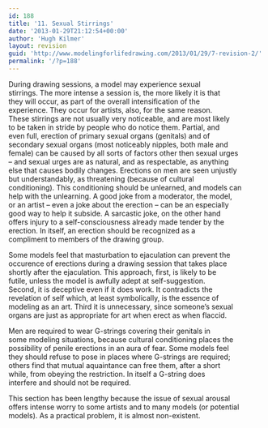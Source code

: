 ```yaml
---
id: 188
title: '11. Sexual Stirrings'
date: '2013-01-29T21:12:54+00:00'
author: 'Hugh Kilmer'
layout: revision
guid: 'http://www.modelingforlifedrawing.com/2013/01/29/7-revision-2/'
permalink: '/?p=188'
---
```


During drawing sessions, a model may experience sexual  
stirrings. The more intense a session is, the more likely it is that  
they will occur, as part of the overall intensification of the  
experience. They occur for artists, also, for the same reason.  
These stirrings are not usually very noticeable, and are most likely  
to be taken in stride by people who do notice them. Partial, and  
even full, erection of primary sexual organs (genitals) and of  
secondary sexual organs (most noticeably nipples, both male and  
female) can be caused by all sorts of factors other then sexual urges  
– and sexual urges are as natural, and as respectable, as anything  
else that causes bodily changes. Erections on men are seen unjustly  
but understandably, as threatening (because of cultural  
conditioning). This conditioning should be unlearned, and models can  
help with the unlearning. A good joke from a moderator, the model,  
or an artist – even a joke about the erection – can be an especially  
good way to help it subside. A sarcastic joke, on the other hand  
offers injury to a self-consciousness already made tender by the  
erection. In itself, an erection should be recognized as a  
compliment to members of the drawing group.

Some models feel that masturbation to ejaculation can prevent the  
occurence of erections during a drawing session that takes place  
shortly after the ejaculation. This approach, first, is likely to be  
futile, unless the model is awfully adept at self-suggestion.  
Second, it is deceptive even if it does work. It contradicts the  
revelation of self which, at least symbolically, is the essence of  
modeling as an art. Third it is unnecessary, since someone’s sexual  
organs are just as appropriate for art when erect as when flaccid.

Men are required to wear G-strings covering their genitals in  
some modeling situations, because cultural conditioning places the  
possibility of penile erections in an aura of fear. Some models feel  
they should refuse to pose in places where G-strings are required;  
others find that mutual aquaintance can free them, after a short  
while, from obeying the restriction. In itself a G-string does  
interfere and should not be required.

This section has been lengthy because the issue of sexual arousal  
offers intense worry to some artists and to many models (or potential  
models). As a practical problem, it is almost non-existent.